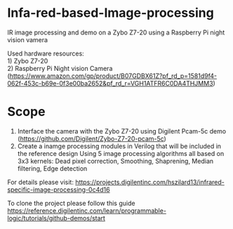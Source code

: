 # Infa-red-based-Image-processing
IR image processing and demo on a Zybo Z7-20 using a Raspberry Pi night vision vamera 

Used hardware resources:<br> 1) Zybo Z7-20<br>
                2) Raspberry Pi Night vision Camera (https://www.amazon.com/gp/product/B07GDBX61Z?pf_rd_p=1581d9f4-062f-453c-b69e-0f3e00ba2652&pf_rd_r=VGH1ATFR6C0DA4THJMM3)
<br>               
<h1><b>Scope</b></h1>

1. Interface the camera with the Zybo Z7-20 using Digilent Pcam-5c demo (https://github.com/Digilent/Zybo-Z7-20-pcam-5c)
2. Create a inamge processing modules in Verilog that will be included in the reference design
Using 5 image processing algorithms all based on 3x3 kernels: Dead pixel correction, Smoothing, Shaprening, Median filtering, Edge detection

For details please visit: https://projects.digilentinc.com/hszilard13/infrared-specific-image-processing-0c4d16

To clone the project please follow this guide https://reference.digilentinc.com/learn/programmable-logic/tutorials/github-demos/start
